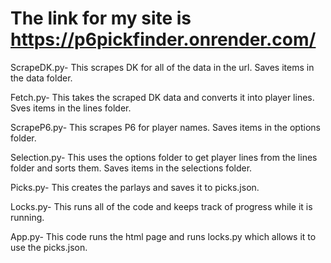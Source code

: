 # The link for my site is https://p6pickfinder.onrender.com/


ScrapeDK.py- This scrapes DK for all of the data in the url. Saves items in the data folder.

Fetch.py- This takes the scraped DK data and converts it into player lines. Sves items in the lines folder.

ScrapeP6.py- This scrapes P6 for player names. Saves items in the options folder.

Selection.py- This uses the options folder to get player lines from the lines folder and sorts them. Saves items in the selections folder.

Picks.py- This creates the parlays and saves it to picks.json.

Locks.py- This runs all of the code and keeps track of progress while it is running.

App.py- This code runs the html page and runs locks.py which allows it to use the picks.json.